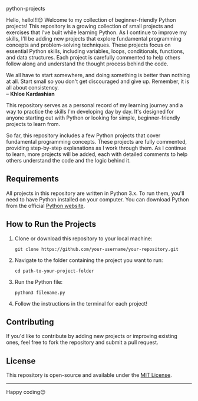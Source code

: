 python-projects

Hello, hello!!!😊 Welcome to my collection of beginner-friendly Python projects! This repository is a growing collection of small projects and exercises that I've built while learning Python. As I continue to improve my skills, I'll be adding new projects that explore fundamental programming concepts and problem-solving techniques. These projects focus on essential Python skills, including variables, loops, conditionals, functions, and data structures. Each project is carefully commented to help others follow along and understand the thought process behind the code.

We all have to start somewhere, and doing something is better than nothing at all. Start small so you don't get discouraged and give up. Remember, it is all about consistency.  
– **Khloe Kardashian**

This repository serves as a personal record of my learning journey and a way to practice the skills I'm developing day by day. It's designed for anyone starting out with Python or looking for simple, beginner-friendly projects to learn from.

So far, this repository includes a few Python projects that cover fundamental programming concepts. These projects are fully commented, providing step-by-step explanations as I work through them. As I continue to learn, more projects will be added, each with detailed comments to help others understand the code and the logic behind it.

## Requirements

All projects in this repository are written in Python 3.x. To run them, you'll need to have Python installed on your computer. You can download Python from the official [Python website](https://www.python.org/downloads/).

## How to Run the Projects

1. Clone or download this repository to your local machine:
   ```
   git clone https://github.com/your-username/your-repository.git
   ```

2. Navigate to the folder containing the project you want to run:
   ```
   cd path-to-your-project-folder
   ```

3. Run the Python file:
   ```
   python3 filename.py
   ```

4. Follow the instructions in the terminal for each project!

## Contributing

If you'd like to contribute by adding new projects or improving existing ones, feel free to fork the repository and submit a pull request.

## License

This repository is open-source and available under the [MIT License](LICENSE).

---

Happy coding😊
